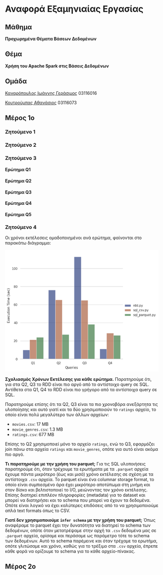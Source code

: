 # Αναφορά Εξαμηνιαίας Εργασίας

## Μάθημα
**Προχωρημένα Θέματα Βάσεων Δεδομένων**

## Θέμα
**Χρήση του Apache Spark στις Βάσεις Δεδομένων**

## Ομάδα

[Καναρόπουλος Ιωάννης Γεράσιμος](https://github.com/giannis-k) 03116016

[Κουτρούμπας Αθανάσιος](https://github.com/thanoskoutr) 03116073

## Μέρος 1ο

### Ζητούμενο 1


### Ζητούμενο 2


### Ζητούμενο 3

#### Ερώτημα Q1

#### Ερώτημα Q2

#### Ερώτημα Q3

#### Ερώτημα Q4

#### Ερώτημα Q5


### Ζητούμενο 4
Οι χρόνοι εκτέλεσεις ομαδοποιημένοι ανά ερώτημα, φαίνονται στο παρακάτω διάγραμμα:

<!-- For Exporting to PDF (absolute path) -->
<!-- ![Ραβδοδιάγραμμα-Χρόνων-Εκτέλεσης](/home/thanos/Documents/Advanced-Databases_9th-semester/src/queries_exec_times.png) -->

<!-- For Viewing in Markdown (relative path) -->
![Ραβδοδιάγραμμα-Χρόνων-Εκτέλεσης](src/queries_exec_times.png)

**Σχολιασμός Χρόνων Εκτέλεσης για κάθε ερώτημα.**
Παρατηρούμε ότι, για στα Q2, Q3 το RDD είναι πιο αργό από το αντίστοιχο query σε SQL. 
Αντίθετα στα Q1, Q4 το RDD είναι πιο γρήγορο από τα αντίστοιχα query σε SQL.

Παρατηρούμε επίσης ότι τα Q2, Q3 είναι τα πιο χρονοβόρα ανεξάρτητα τις υλοποίησης και αυτό γιατί και τα δύο χρησιμοποιούν το `ratings` αρχείο, το οποίο είναι πολύ μεγαλύτερο των άλλων αρχείων:
- `movies.csv`: 17 MB
- `movie_genres.csv`: 1.3 MB
- `ratings.csv`: 677 MB

Επίσης το Q2 χρησιμοποιεί μόνο το αρχείο `ratings`, ενώ το Q3, εφαρμόζει join πάνω στα αρχεία `ratings` και `movie_genres`, οπότε για αυτό είναι ακόμα πιο αργό.


**Τι παρατηρούμε με την χρήση του parquet;**
Για τις SQL υλοποιήσεις παρατηρούμε ότι, όταν τρέχουμε τα ερωτήματα με τα `.parquet` αρχεία έχουμε πάντα μικρότερο (έως και μισό) χρόνο εκτέλεσης σε σχέση με τα αντίστοιχα `.csv` αρχεία.
Το parquet είναι ένα columnar storage format, το οποίο είναι συμπιεσμένο άρα έχει μικρότερο αποτύπωμα στη μνήμη και στον δίσκο και βελτιστοποιεί το I/O, μειώνοντας τον χρόνο εκτέλεσης.
Επίσης διατηρεί επιπλέον πληροφορίες (metadata) για το dataset και μπορεί να διατηρήσει και το schema που μπορεί να έχουν τα δεδομένα. Οπότε είναι λογικό να έχει καλύτερες επιδόσεις από το να χρησιμοποιούμε απλά text formats όπως το CSV.


**Γιατί δεν χρησιμοποιούμε `infer schema` με την χρήση του parquet;**
Όπως αναφέραμε το parquet έχει την δυνατότητα να διατηρεί το schema των δεδομένων, οπότε όταν μετατρέψαμε στην αρχή τα `.csv` δεδομένα μας σε `.parquet` αρχεία, ορίσαμε και περάσαμε ως παράμετρο τότε το schema των δεδομένων. Αυτό το schema παρέμεινε και όταν τρέχαμε τα ερωτήμα, οπότε γλιτώσαμε και χρόνο, καθώς για το τρέξιμο στα `.csv` αρχεία, έπρεπε κάθε φορά να ορίζουμε το schema για το κάθε αρχείο-πίνακας.


## Μέρος 2o
